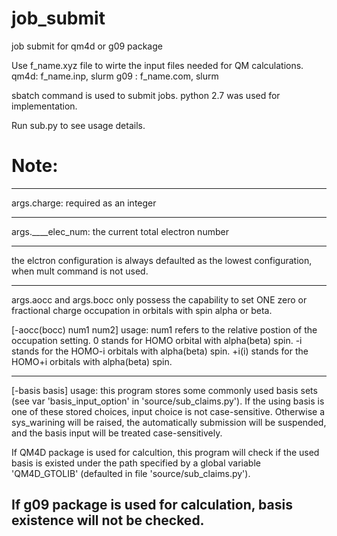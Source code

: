 # job_submit
job submit for qm4d or g09 package

Use f_name.xyz file to wirte the input files needed for QM calculations.
qm4d: f_name.inp, slurm
g09 : f_name.com, slurm

sbatch command is used to submit jobs.
python 2.7 was used for implementation.

Run sub.py to see usage details.

# Note:
-----------------------------------
args.charge: required as an integer

-----------------------------------
args.____elec_num: the current total electron number

-----------------------------------
the elctron configuration is always defaulted as the lowest
configuration, when mult command is not used.

-----------------------------------
args.aocc and args.bocc only possess the capability to
set ONE zero or fractional charge occupation in orbitals
with spin alpha or beta.

[-aocc(bocc) num1 num2] usage:
num1 refers to the relative postion of the occupation setting.
0 stands for HOMO orbital with alpha(beta) spin.
-i stands for the HOMO-i orbitals with alpha(beta) spin.
+i(i) stands for the HOMO+i orbitals with alpha(beta) spin.

-----------------------------------
[-basis basis] usage:
this program stores some commonly used basis sets
(see var 'basis_input_option' in 'source/sub_claims.py').
If the using basis is one of these stored choices, input
choice is not case-sensitive. Otherwise a sys_warining will be
raised, the automatically submission will be suspended, and
the basis input will be treated case-sensitively.

If QM4D package is used for calcultion, this program will check
if the used basis is existed under the path specified by a global
variable 'QM4D_GTOLIB' (defaulted in file 'source/sub_claims.py').

If g09 package is used for calculation, basis existence will not be
checked.
-----------------------------------
